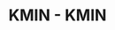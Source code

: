 ---
layout: post
title:  "KMIN - KMIN"
categories: [heap, data-structure]
code: KMIN
src: KMIN.cpp
---